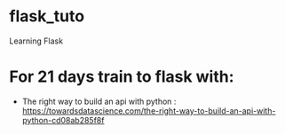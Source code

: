 # flask_tuto
Learning Flask
# For 21 days train to flask with:
- The right way to build an api with python : https://towardsdatascience.com/the-right-way-to-build-an-api-with-python-cd08ab285f8f
